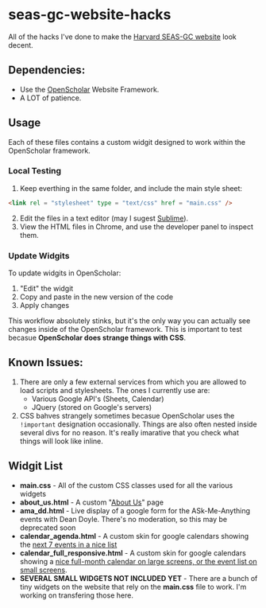 # seas-gc-website-hacks
All of the hacks I've done to make the [Harvard SEAS-GC website](https://gc.seas.harvard.edu/) look decent.


## Dependencies:
- Use the [OpenScholar](https://openscholar.harvard.edu/) Website Framework.
- A LOT of patience.

## Usage
Each of these files contains a custom widgit designed to work within the OpenScholar framework.

### Local Testing
1. Keep everthing in the same folder, and include the main style sheet:
``` html
<link rel = "stylesheet" type = "text/css" href = "main.css" />
```
2. Edit the files in a text editor (may I sugest [Sublime](https://www.sublimetext.com/)).
3. View the HTML files in Chrome, and use the developer panel to inspect them.

### Update Widgits
To update widgits in OpenScholar:
1. "Edit" the widgit
2. Copy and paste in the new version of the code
3. Apply changes

This workflow absolutely stinks, but it's the only way you can actually see changes inside of the OpenScholar framework. This is important to test becasue **OpenScholar does strange things with CSS**.

## Known Issues:
1. There are only a few external services from which you are allowed to load scripts and stylesheets. The ones I currently use are:
    - Various Google API's (Sheets, Calendar)
    - JQuery (stored on Google's servers)
2. CSS bahves strangely sometimes becasue OpenScholar uses the `!important` designation occasionally. Things are also often nested inside several divs for no reason. It's really imarative that you check what things will look like inline.


## Widgit List
 - **main.css** - All of the custom CSS classes used for all the various widgets
 - **about_us.html** - A custom "[About Us](https://gc.seas.harvard.edu/about_us)" page
 - **ama_dd.html** - Live display of a google form for the ASk-Me-Anything events with Dean Doyle. There's no moderation, so this may be deprecated soon
 - **calendar_agenda.html** - A custom skin for google calendars showing the [next 7 events in a nice list](https://gc.seas.harvard.edu/)
 - **calendar_full_responsive.html** - A custom skin for google calendars showing a [nice full-month calendar on large screens, or the event list on small screens](https://gc.seas.harvard.edu/calendar-pretty).
 - **SEVERAL SMALL WIDGETS NOT INCLUDED YET** - There are a bunch of tiny widgets on the website that rely on the **main.css** file to work. I'm working on transfering those here.
